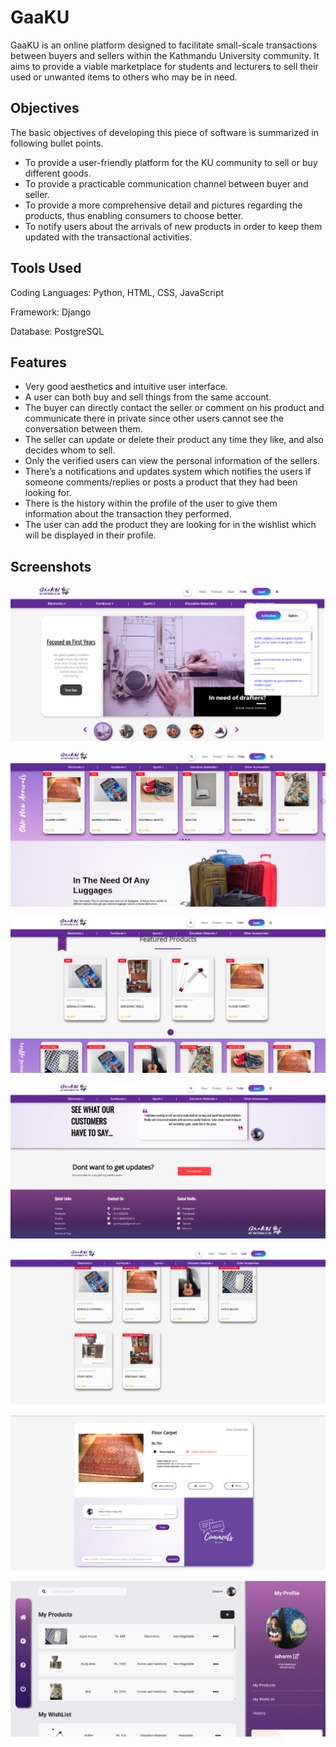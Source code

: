 
# GaaKU

GaaKU is an online platform designed to facilitate small-scale transactions between buyers and sellers within the Kathmandu University community. It aims to provide a viable marketplace for
students and lecturers to sell their used or unwanted items to others who may be in need.

## Objectives

The basic objectives of developing this piece of software is summarized in following bullet points.

- To provide a user-friendly platform for the KU community to sell or buy different goods.
- To provide a practicable communication channel between buyer and seller.
- To provide a more comprehensive detail and pictures regarding the products, thus enabling consumers to choose better.
- To notify users about the arrivals of new products in order to keep them updated with the transactional activities.


## Tools Used

Coding Languages: Python, HTML, CSS, JavaScript

Framework: Django

Database: PostgreSQL

## Features

- Very good aesthetics and intuitive user interface.
- A user can both buy and sell things from the same account.
- The buyer can directly contact the seller or comment on his product and communicate there in private since other users cannot see the conversation between them.
- The seller can update or delete their product any time they like, and also decides whom to sell.
- Only the verified users can view the personal information of the sellers.
- There’s a notifications and updates system which notifies the users if someone comments/replies or posts a product that they had been looking for.
- There is the history within the profile of the user to give them information about the transaction they performed.
- The user can add the product they are looking for in the wishlist which will be displayed in their profile.


## Screenshots

![App Screenshot](https://github.com/KushMan123/GaaKU/blob/master/Screenshot/1.png?raw=true)

![App Screenshot](https://github.com/KushMan123/GaaKU/blob/master/Screenshot/2.png?raw=true)

![App Screenshot](https://github.com/KushMan123/GaaKU/blob/master/Screenshot/3.png?raw=true)

![App Screenshot](https://github.com/KushMan123/GaaKU/blob/master/Screenshot/4.png?raw=true)

![App Screenshot](https://github.com/KushMan123/GaaKU/blob/master/Screenshot/5.png?raw=true)

![App Screenshot](https://github.com/KushMan123/GaaKU/blob/master/Screenshot/6.png?raw=true)

![App Screenshot](https://github.com/KushMan123/GaaKU/blob/master/Screenshot/7.png?raw=true)
